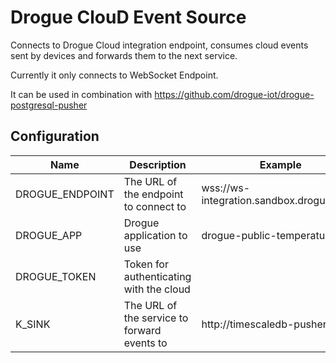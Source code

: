 # Drogue ClouD Event Source

Connects to Drogue Cloud integration endpoint, consumes cloud events sent by devices and forwards them to the next service.

Currently it only connects to WebSocket Endpoint.

It can be used in combination with https://github.com/drogue-iot/drogue-postgresql-pusher

## Configuration

| Name | Description | Example |
| ---- | ----------- | ------- |
DROGUE_ENDPOINT | The URL of the endpoint to connect to | wss://ws-integration.sandbox.drogue.cloud |
DROGUE_APP | Drogue application to use | drogue-public-temperature |
DROGUE_TOKEN | Token for authenticating with the cloud |
K_SINK | The URL of the service to forward events to | http://timescaledb-pusher |
